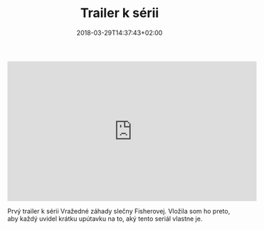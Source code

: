 ﻿---
title: Trailer k sérii
date: 2018-03-29T14:37:43+02:00
draft: false
---

<iframe width="560" height="315" src="https://www.youtube.com/embed/_aEqGHISwqk" frameborder="0" allow="autoplay; encrypted-media" allowfullscreen></iframe>

Prvý trailer k sérii Vražedné záhady slečny Fisherovej. Vložila som ho preto, aby každý uvidel krátku upútavku na to, aký tento seriál vlastne je.